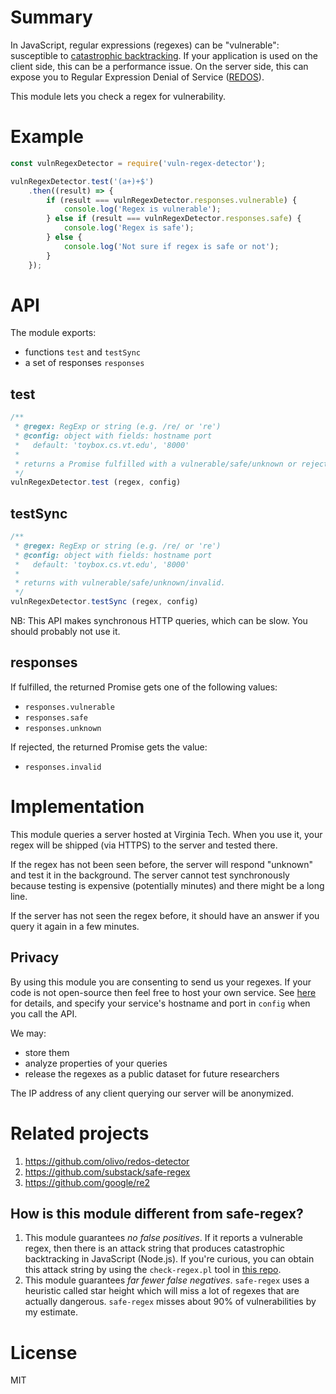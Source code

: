 # Summary

In JavaScript, regular expressions (regexes) can be "vulnerable": susceptible to [catastrophic backtracking](https://www.regular-expressions.info/catastrophic.html).
If your application is used on the client side, this can be a performance issue.
On the server side, this can expose you to Regular Expression Denial of Service ([REDOS](https://en.wikipedia.org/wiki/ReDoS)).

This module lets you check a regex for vulnerability.

# Example

```javascript
const vulnRegexDetector = require('vuln-regex-detector');

vulnRegexDetector.test('(a+)+$')
	.then((result) => {
		if (result === vulnRegexDetector.responses.vulnerable) {
			console.log('Regex is vulnerable');
		} else if (result === vulnRegexDetector.responses.safe) {
			console.log('Regex is safe');
		} else {
			console.log('Not sure if regex is safe or not');
		}
	});
```

# API

The module exports:
- functions `test` and `testSync`
- a set of responses `responses`

## test

```javascript
/**
 * @regex: RegExp or string (e.g. /re/ or 're')
 * @config: object with fields: hostname port
 *   default: 'toybox.cs.vt.edu', '8000'
 *
 * returns a Promise fulfilled with a vulnerable/safe/unknown or rejected with invalid.
 */
vulnRegexDetector.test (regex, config)
```

## testSync

```javascript
/**
 * @regex: RegExp or string (e.g. /re/ or 're')
 * @config: object with fields: hostname port
 *   default: 'toybox.cs.vt.edu', '8000'
 *
 * returns with vulnerable/safe/unknown/invalid.
 */
vulnRegexDetector.testSync (regex, config)
```

NB: This API makes synchronous HTTP queries, which can be slow. You should probably not use it.

## responses

If fulfilled, the returned Promise gets one of the following values:
- `responses.vulnerable`
- `responses.safe`
- `responses.unknown`

If rejected, the returned Promise gets the value:
- `responses.invalid`

# Implementation

This module queries a server hosted at Virginia Tech.
When you use it, your regex will be shipped (via HTTPS) to the server and tested there.

If the regex has not been seen before, the server will respond "unknown" and test it in the background.
The server cannot test synchronously because testing is expensive (potentially minutes) and there might be a long line.

If the server has not seen the regex before, it should have an answer if you query it again in a few minutes.

## Privacy

By using this module you are consenting to send us your regexes.
If your code is not open-source then feel free to host your own service.
See [here](https://github.com/davisjam/vuln-regex-detector) for details, and specify your service's hostname and port in `config` when you call the API.

We may:
- store them
- analyze properties of your queries
- release the regexes as a public dataset for future researchers

The IP address of any client querying our server will be anonymized.

# Related projects

1. https://github.com/olivo/redos-detector
2. https://github.com/substack/safe-regex
3. https://github.com/google/re2

## How is this module different from safe-regex?

1. This module guarantees *no false positives*. If it reports a vulnerable regex, then there is an attack string that produces catastrophic backtracking in JavaScript (Node.js). If you're curious, you can obtain this attack string by using the `check-regex.pl` tool in [this repo](https://github.com/davisjam/vuln-regex-detector).
2. This module guarantees *far fewer false negatives*. `safe-regex` uses a heuristic called star height which will miss a lot of regexes that are actually dangerous. `safe-regex` misses about 90% of vulnerabilities by my estimate.

# License

MIT

